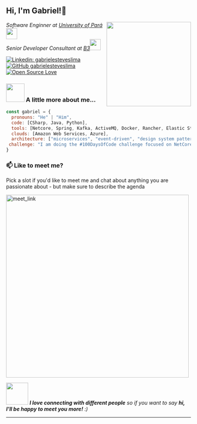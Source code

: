 <h2> Hi, I'm Gabriel!👋</h2>
<img align='right' src="https://media.giphy.com/media/M9gbBd9nbDrOTu1Mqx/giphy.gif" width="230">
<p><em>Software Enginner at <a href="http://www.unb.br">University of Pará</a><img src="https://media.giphy.com/media/fYSnHlufseco8Fh93Z/giphy.gif" width="30">
</br>Senior Developer Consultant at <a href="https://www.b3.com.br/">B3</a><img src="https://media.giphy.com/media/WUlplcMpOCEmTGBtBW/giphy.gif" width="30"> 
</em></p>

[![Linkedin: gabrielesteveslima](https://img.shields.io/badge/-gabrielesteveslima-blue?style=flat-square&logo=Linkedin&logoColor=white&link=https://www.linkedin.com/in/iamgabrielesteveslima/)](https://www.linkedin.com/in/gabrielesteveslima/)
[![GitHub gabrielesteveslima](https://img.shields.io/github/followers/gabrielesteveslima?label=follow&style=social)](https://github.com/gabrielesteveslima)
[![Open Source Love](https://badges.frapsoft.com/os/v1/open-source.svg?v=102)](https://github.com/ellerbrock/open-source-badge/)


### <img src="https://media.giphy.com/media/VgCDAzcKvsR6OM0uWg/giphy.gif" width="50"> A little more about me...  

```javascript
const gabriel = {
  pronouns: "He" | "Him",
  code: [CSharp, Java, Python],
  tools: [Netcore, Spring, Kafka, ActiveMQ, Docker, Rancher, Elastic Stack, Prometheus],
  clouds: [Amazon Web Services, Azure],
  architecture: ["microservices", "event-driven", "design system pattern"],
 challenge: "I am doing the #100DaysOfCode challenge focused on NetCore"
}
```

### 📫 Like to meet me?

Pick a slot if you'd like to meet me and chat about anything you are passionate about - but make sure to describe the agenda

<a href="https://calendly.com/gabrielesteveslima/30min" target="_blank"><img width="498" alt="meet_link" src="https://user-images.githubusercontent.com/15426564/144297439-f530f383-e73e-41e0-9914-a9b7d3f432e5.png"></a>

<img src="https://media.giphy.com/media/LnQjpWaON8nhr21vNW/giphy.gif" width="60"> <em><b>I love connecting with different people</b> so if you want to say <b>hi, I'll be happy to meet you more!</b> :)</em>

---
